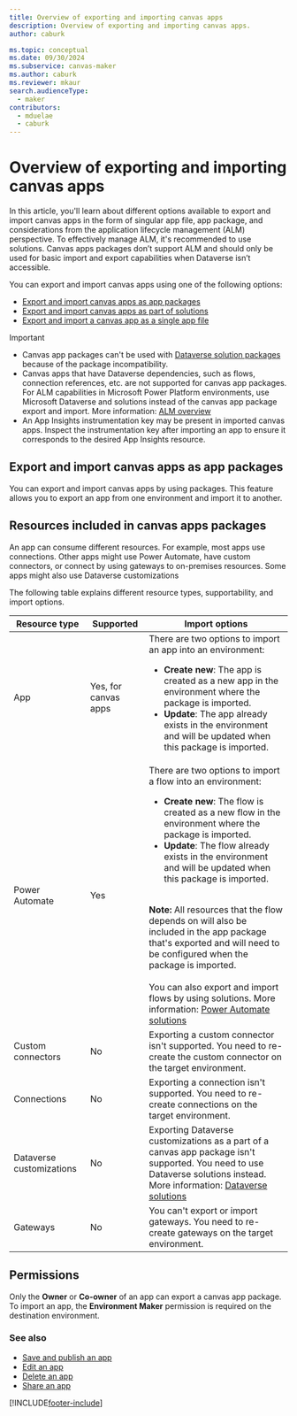 ```yaml
---
title: Overview of exporting and importing canvas apps
description: Overview of exporting and importing canvas apps.
author: caburk

ms.topic: conceptual
ms.date: 09/30/2024
ms.subservice: canvas-maker
ms.author: caburk
ms.reviewer: mkaur
search.audienceType: 
  - maker
contributors:
  - mduelae
  - caburk
---
```


# Overview of exporting and importing canvas apps

In this article, you'll learn about different options available to export and import canvas apps in the form of singular app file, app package, and considerations from the application lifecycle management (ALM) perspective. To effectively manage ALM, it's recommended to use solutions. Canvas apps packages don’t support ALM and should only be used for basic import and export capabilities when Dataverse isn’t accessible.

You can export and import canvas apps using one of the following options:

- [Export and import canvas apps as app packages](export-import-app-package.md)
- [Export and import canvas apps as part of solutions](../data-platform/solutions-overview.md)
- [Export and import a canvas app as a single app file](export-import-single-app.md)


> [!IMPORTANT]
> - Canvas app packages can't be used with [Dataverse solution packages](../data-platform/solutions-overview.md) because of the package incompatibility.
> - Canvas apps that have Dataverse dependencies, such as flows, connection references, etc. are not supported for canvas app packages. For ALM capabilities in Microsoft Power Platform environments, use Microsoft Dataverse and solutions instead of the canvas app package export and import. More information: [ALM overview](/power-platform/alm/overview-alm)
> - An App Insights instrumentation key may be present in imported canvas apps. Inspect the instrumentation key after importing an app to ensure it corresponds to the desired App Insights resource.

## Export and import canvas apps as app packages

You can export and import canvas apps by using packages. This feature allows you to export an app from one environment and import it to another.

## Resources included in canvas apps packages

An app can consume different resources. For example, most apps use connections. Other apps might use Power Automate, have custom connectors, or connect by using gateways to on-premises resources. Some apps might also use Dataverse customizations

The following table explains different resource types, supportability, and import options.

| Resource type | Supported | Import options |
| --- | --- | --- |
| App |Yes, for canvas apps |There are two options to import an app into an environment: <ul><li><b>Create new</b>: The app is created as a new app in the environment where the package is imported.</li> <li><b>Update</b>: The app already exists in the environment and will be updated when this package is imported.</li></ul> |
| Power Automate |Yes |There are two options to import a flow into an environment: <ul><li><b>Create new</b>: The flow is created as a new flow in the environment where the package is imported.</li> <li><b>Update</b>: The flow already exists in the environment and will be updated when this package is imported.</li></ul><br> <b>Note: </b>All resources that the flow depends on will also be included in the app package that's exported and will need to be configured when the package is imported. <br> <br> You can also export and import flows by using solutions. More information: [Power Automate solutions](/power-automate/overview-solution-flows) |
| Custom connectors |No |Exporting a custom connector isn't supported. You need to re-create the custom connector on the target environment. |
| Connections |No |Exporting a connection isn't supported. You need to re-create connections on the target environment. |
| Dataverse customizations |No |Exporting Dataverse customizations as a part of a canvas app package isn't supported. You need to use Dataverse solutions instead. More information: [Dataverse solutions](../../developer/data-platform/introduction-solutions.md) |
| Gateways |No | You can't export or import gateways. You need to re-create gateways on the target environment. |

## Permissions

Only the **Owner** or **Co-owner** of an app can export a canvas app package. To import an app, the **Environment Maker** permission is required on the destination environment.

### See also

- [Save and publish an app](save-publish-app.md)
- [Edit an app](edit-app.md)
- [Delete an app](delete-app.md)
- [Share an app](share-app.md)


[!INCLUDE[footer-include](../../includes/footer-banner.md)]
